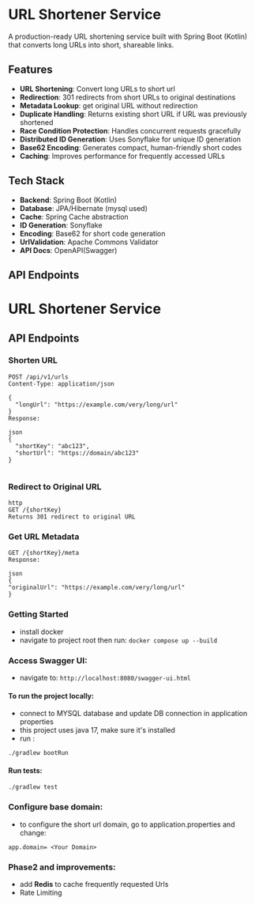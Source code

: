 # URL Shortener Service

A production-ready URL shortening service built with Spring Boot (Kotlin) that converts long URLs into short, shareable links.

## Features

- **URL Shortening**: Convert long URLs to short url
- **Redirection**: 301 redirects from short URLs to original destinations
- **Metadata Lookup**: get original URL without redirection
- **Duplicate Handling**: Returns existing short URL if URL was previously shortened
- **Race Condition Protection**: Handles concurrent requests gracefully
- **Distributed ID Generation**: Uses Sonyflake for unique ID generation
- **Base62 Encoding**: Generates compact, human-friendly short codes
- **Caching**: Improves performance for frequently accessed URLs

## Tech Stack

- **Backend**: Spring Boot (Kotlin)
- **Database**: JPA/Hibernate (mysql used)
- **Cache**: Spring Cache abstraction
- **ID Generation**: Sonyflake
- **Encoding**: Base62 for short code generation
- **UrlValidation**: Apache Commons Validator
- **API Docs**: OpenAPI(Swagger)

## API Endpoints


# URL Shortener Service

## API Endpoints

### Shorten URL
```http
POST /api/v1/urls
Content-Type: application/json

{
  "longUrl": "https://example.com/very/long/url"
}
Response:

json
{
  "shortKey": "abc123",
  "shortUrl": "https://domain/abc123"
}


```
### Redirect to Original URL
```
http
GET /{shortKey}
Returns 301 redirect to original URL
```


### Get URL Metadata
```http
GET /{shortKey}/meta
Response:

json
{
"originalUrl": "https://example.com/very/long/url"
}
```


### Getting Started
- install docker 
- navigate to project root then run:
```docker compose up --build```
### Access Swagger UI:
- navigate to:
  ```http://localhost:8080/swagger-ui.html```

#### To run the project locally:
- connect to MYSQL database and update DB connection in application properties
- this project uses java 17, make sure it's installed
- run : 
```
./gradlew bootRun
```

#### Run tests: 
```
./gradlew test
```

### Configure base domain:
- to configure the short url domain, go to application.properties and change:

```app.domain= <Your Domain>```


### Phase2 and improvements: 

 - add **Redis** to cache frequently requested Urls
 - Rate Limiting